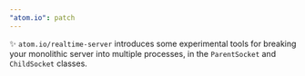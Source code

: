 ```yaml
---
"atom.io": patch
---
```


✨ `atom.io/realtime-server` introduces some experimental tools for breaking your monolithic server into multiple processes, in the `ParentSocket` and `ChildSocket` classes.
